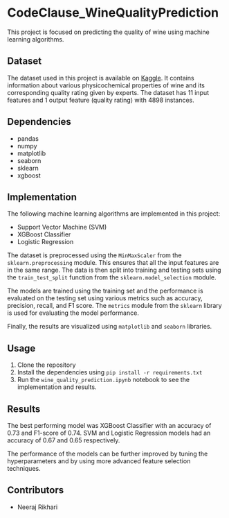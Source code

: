 # CodeClause_WineQualityPrediction

This project is focused on predicting the quality of wine using machine learning algorithms.

## Dataset

The dataset used in this project is available on [Kaggle](https://www.kaggle.com/datasets/rajyellow46/wine-quality). It contains information about various physicochemical properties of wine and its corresponding quality rating given by experts. The dataset has 11 input features and 1 output feature (quality rating) with 4898 instances.

## Dependencies

- pandas
- numpy
- matplotlib
- seaborn
- sklearn
- xgboost

## Implementation

The following machine learning algorithms are implemented in this project:

- Support Vector Machine (SVM)
- XGBoost Classifier
- Logistic Regression

The dataset is preprocessed using the `MinMaxScaler` from the `sklearn.preprocessing` module. This ensures that all the input features are in the same range. The data is then split into training and testing sets using the `train_test_split` function from the `sklearn.model_selection` module.

The models are trained using the training set and the performance is evaluated on the testing set using various metrics such as accuracy, precision, recall, and F1 score. The `metrics` module from the `sklearn` library is used for evaluating the model performance.

Finally, the results are visualized using `matplotlib` and `seaborn` libraries.

## Usage

1. Clone the repository
2. Install the dependencies using `pip install -r requirements.txt`
3. Run the `wine_quality_prediction.ipynb` notebook to see the implementation and results.

## Results

The best performing model was XGBoost Classifier with an accuracy of 0.73 and F1-score of 0.74. SVM and Logistic Regression models had an accuracy of 0.67 and 0.65 respectively.

The performance of the models can be further improved by tuning the hyperparameters and by using more advanced feature selection techniques.

## Contributors

- Neeraj Rikhari

